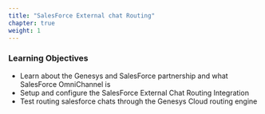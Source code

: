 ```yaml
---
title: "SalesForce External chat Routing"
chapter: true
weight: 1
---
```


### Learning Objectives
- Learn about the Genesys and SalesForce partnership and what SalesForce OmniChannel is 
- Setup and configure the SalesForce External Chat Routing Integration
- Test routing salesforce chats through the Genesys Cloud routing engine